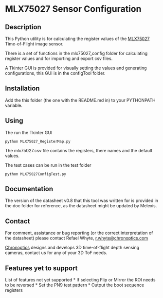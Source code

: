 # MLX75027 Sensor Configuration

## Description

This Python utility is for calculating the register values of the [MLX75027](https://www.melexis.com/en/product/MLX75027/Automotive-VGA-Time-Of-Flight-Sensor) Time-of-Flight image sensor. 

There is a set of functions in the mlx75027_config folder for calculating register values and for importing and export csv files. 

A Tkinter GUI is provided for visually setting the values and generating configurations, this GUI is in the configTool folder.  

## Installation

Add the this folder (the one with the README.md in) to your PYTHONPATH variable. 

## Using 
The run the Tkinter GUI
    
    python MLX75027_RegisterMap.py 

The mlx75027.csv file contains the registers, there names and the default values. 

The test cases can be run in the test folder 

    python MLX75027ConfigTest.py 

## Documentation 

The version of the datasheet v0.8 that this tool was written for is provided in the doc folder for reference, as the datasheet might be updated by Melexis. 

## Contact 

For comment, assistance or bug reporting (or the correct interpretation of the datasheet) please contact Refael Whyte, r.whyte@chronoptics.com 

[Chronoptics](https://www.chronoptics.com) designs and develops 3D time-of-flight depth sensing cameras, contact us for any of your 3D ToF needs. 

## Features yet to support
List of features not yet supported
    * If selecting Flip or Mirror the ROI needs to be reversed 
    * Set the PN9 test pattern
    * Output the boot sequence registers 
